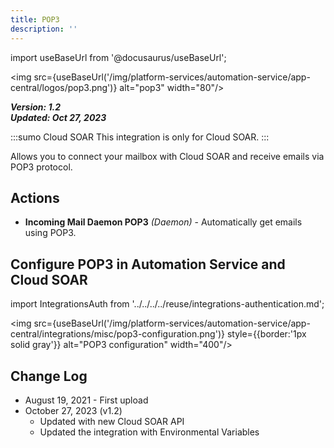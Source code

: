 ```yaml
---
title: POP3
description: ''
---
```

import useBaseUrl from '@docusaurus/useBaseUrl';

<img src={useBaseUrl('/img/platform-services/automation-service/app-central/logos/pop3.png')} alt="pop3" width="80"/>

***Version: 1.2  
Updated: Oct 27, 2023***

:::sumo Cloud SOAR
This integration is only for Cloud SOAR.
:::

Allows you to connect your mailbox with Cloud SOAR and receive emails via POP3 protocol.

## Actions

* **Incoming Mail Daemon POP3** *(Daemon)* - Automatically get emails using POP3.

## Configure POP3 in Automation Service and Cloud SOAR

import IntegrationsAuth from '../../../../reuse/integrations-authentication.md';

<IntegrationsAuth/>

<img src={useBaseUrl('/img/platform-services/automation-service/app-central/integrations/misc/pop3-configuration.png')} style={{border:'1px solid gray'}} alt="POP3 configuration" width="400"/>

## Change Log

* August 19, 2021 - First upload
* October 27, 2023 (v1.2)
	+ Updated with new Cloud SOAR API
	+ Updated the integration with Environmental Variables
